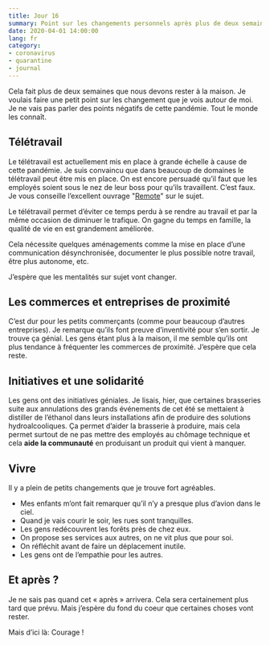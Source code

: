 ```yaml
---
title: Jour 16
summary: Point sur les changements personnels après plus de deux semaines à la maison
date: 2020-04-01 14:00:00
lang: fr
category:
- coronavirus
- quarantine
- journal
---
```


Cela fait plus de deux semaines que nous devons rester à la maison.
Je voulais faire une petit point sur les changement que je vois autour de moi. Je ne vais pas parler des points négatifs de cette pandémie. Tout le monde les connaît.

## Télétravail

Le télétravail est actuellement mis en place à grande échelle à cause de cette pandémie.
Je suis convaincu que dans beaucoup de domaines le télétravail peut être mis en place. On est encore persuadé qu’il faut que les employés soient sous le nez de leur boss pour qu’ils travaillent. C’est faux. Je vous conseille l’excellent ouvrage "[Remote](https://basecamp.com/books/remote)" sur le sujet.

Le télétravail permet d’éviter ce temps perdu à se rendre au travail et par la même occasion de diminuer le trafique. On gagne du temps en famille, la qualité de vie en est grandement améliorée.

Cela nécessite quelques aménagements comme la mise en place d’une communication désynchronisée, documenter le plus possible notre travail, être plus autonome, etc.

J’espère que les mentalités sur sujet vont changer.

## Les commerces et entreprises de proximité

C’est dur pour les petits commerçants (comme pour beaucoup d’autres entreprises). Je remarque qu’ils font preuve d’inventivité pour s’en sortir. Je trouve ça génial. Les gens étant plus à la maison, il me semble qu’ils ont plus tendance à fréquenter les commerces de proximité. J’espère que cela reste.

## Initiatives et une solidarité

Les gens ont des initiatives géniales. Je lisais, hier, que certaines brasseries suite aux annulations des grands événements de cet été se mettaient à distiller de l’éthanol dans leurs installations afin de produire des solutions hydroalcooliques. Ça permet d’aider la brasserie à produire, mais cela permet surtout de ne pas mettre des employés au chômage technique et cela **aide la communauté** en produisant un produit qui vient à manquer.

## Vivre

Il y a plein de petits changements que je trouve fort agréables.

- Mes enfants m’ont fait remarquer qu’il n’y a presque plus d’avion dans le ciel.
- Quand je vais courir le soir, les rues sont tranquilles.
- Les gens redécouvrent les forêts près de chez eux.
- On propose ses services aux autres, on ne vit plus que pour soi.
- On réfléchit avant de faire un déplacement inutile.
- Les gens ont de l’empathie pour les autres.

## Et après ?

Je ne sais pas quand cet « après » arrivera. Cela sera certainement plus tard que prévu. Mais j’espère du fond du coeur que certaines choses vont rester.

Mais d’ici là: Courage !
